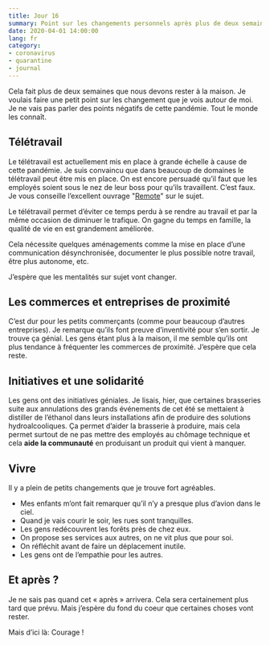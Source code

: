 ```yaml
---
title: Jour 16
summary: Point sur les changements personnels après plus de deux semaines à la maison
date: 2020-04-01 14:00:00
lang: fr
category:
- coronavirus
- quarantine
- journal
---
```


Cela fait plus de deux semaines que nous devons rester à la maison.
Je voulais faire une petit point sur les changement que je vois autour de moi. Je ne vais pas parler des points négatifs de cette pandémie. Tout le monde les connaît.

## Télétravail

Le télétravail est actuellement mis en place à grande échelle à cause de cette pandémie.
Je suis convaincu que dans beaucoup de domaines le télétravail peut être mis en place. On est encore persuadé qu’il faut que les employés soient sous le nez de leur boss pour qu’ils travaillent. C’est faux. Je vous conseille l’excellent ouvrage "[Remote](https://basecamp.com/books/remote)" sur le sujet.

Le télétravail permet d’éviter ce temps perdu à se rendre au travail et par la même occasion de diminuer le trafique. On gagne du temps en famille, la qualité de vie en est grandement améliorée.

Cela nécessite quelques aménagements comme la mise en place d’une communication désynchronisée, documenter le plus possible notre travail, être plus autonome, etc.

J’espère que les mentalités sur sujet vont changer.

## Les commerces et entreprises de proximité

C’est dur pour les petits commerçants (comme pour beaucoup d’autres entreprises). Je remarque qu’ils font preuve d’inventivité pour s’en sortir. Je trouve ça génial. Les gens étant plus à la maison, il me semble qu’ils ont plus tendance à fréquenter les commerces de proximité. J’espère que cela reste.

## Initiatives et une solidarité

Les gens ont des initiatives géniales. Je lisais, hier, que certaines brasseries suite aux annulations des grands événements de cet été se mettaient à distiller de l’éthanol dans leurs installations afin de produire des solutions hydroalcooliques. Ça permet d’aider la brasserie à produire, mais cela permet surtout de ne pas mettre des employés au chômage technique et cela **aide la communauté** en produisant un produit qui vient à manquer.

## Vivre

Il y a plein de petits changements que je trouve fort agréables.

- Mes enfants m’ont fait remarquer qu’il n’y a presque plus d’avion dans le ciel.
- Quand je vais courir le soir, les rues sont tranquilles.
- Les gens redécouvrent les forêts près de chez eux.
- On propose ses services aux autres, on ne vit plus que pour soi.
- On réfléchit avant de faire un déplacement inutile.
- Les gens ont de l’empathie pour les autres.

## Et après ?

Je ne sais pas quand cet « après » arrivera. Cela sera certainement plus tard que prévu. Mais j’espère du fond du coeur que certaines choses vont rester.

Mais d’ici là: Courage !
